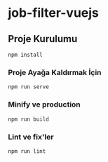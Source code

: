 # job-filter-vuejs

## Proje Kurulumu
```
npm install
```

### Proje Ayağa Kaldırmak İçin
```
npm run serve
```

### Minify ve production
```
npm run build
```

### Lint ve fix'ler
```
npm run lint
```

